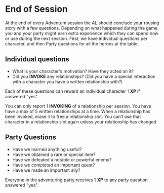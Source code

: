 # End of Session

At the end of every Adventum session the AL should conclude your rousing story with a few questions. Depending on what happened during the game, you and your party might earn extra experience which they can spend now or use during the next session. First, we have individual questions per character, and then Party questions for all the heroes at the table.

## Individual questions

- What is your character's motivation? Have they acted on it?
- Did you **INVOKE** any relationships? (Did you have a special interaction with a character you have a written relationship with?)

Each of these questions can reward an individual character 1 **XP** if answered "yes".

You can only report 1 **INVOKING** of a relationship per session. You have have a max of 5 written relationships at a time. When a relationship has been invoked, erase it to free a relationship slot. You can’t use that character in a relationship slot again unless your relationship has changed.

## Party Questions

- Have we learned anything useful?
- Have we obtained a rare or special item?
- Have we defeated a notable or powerful enemy?
- Have we completed an important quest?
- Have we made an important ally?

Everyone in the adventuring party receives 1 **XP** to any party question answered "yes".
